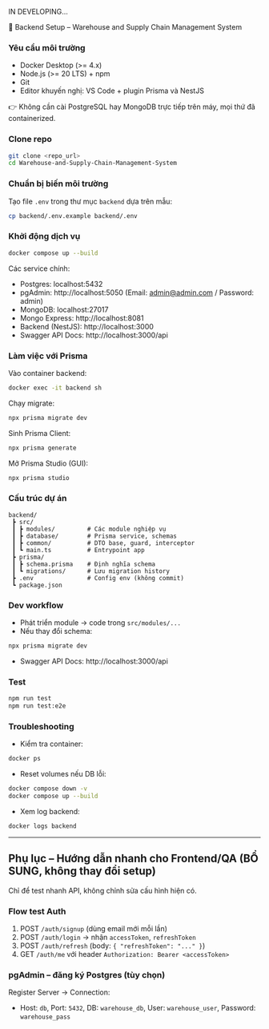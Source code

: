 IN DEVELOPING...

🚀 Backend Setup – Warehouse and Supply Chain Management System

### Yêu cầu môi trường
- Docker Desktop (>= 4.x)
- Node.js (>= 20 LTS) + npm
- Git
- Editor khuyến nghị: VS Code + plugin Prisma và NestJS

👉 Không cần cài PostgreSQL hay MongoDB trực tiếp trên máy, mọi thứ đã containerized.

### Clone repo
```bash
git clone <repo_url>
cd Warehouse-and-Supply-Chain-Management-System
```

### Chuẩn bị biến môi trường
Tạo file `.env` trong thư mục `backend` dựa trên mẫu:
```bash
cp backend/.env.example backend/.env
```

### Khởi động dịch vụ
```bash
docker compose up --build
```

Các service chính:
- Postgres: localhost:5432
- pgAdmin: http://localhost:5050  (Email: admin@admin.com / Password: admin)
- MongoDB: localhost:27017
- Mongo Express: http://localhost:8081
- Backend (NestJS): http://localhost:3000
- Swagger API Docs: http://localhost:3000/api

### Làm việc với Prisma
Vào container backend:
```bash
docker exec -it backend sh
```
Chạy migrate:
```bash
npx prisma migrate dev
```
Sinh Prisma Client:
```bash
npx prisma generate
```
Mở Prisma Studio (GUI):
```bash
npx prisma studio
```

### Cấu trúc dự án
```
backend/
 ┣ src/
 ┃ ┣ modules/         # Các module nghiệp vụ
 ┃ ┣ database/        # Prisma service, schemas
 ┃ ┣ common/          # DTO base, guard, interceptor
 ┃ ┗ main.ts          # Entrypoint app
 ┣ prisma/
 ┃ ┣ schema.prisma    # Định nghĩa schema
 ┃ ┗ migrations/      # Lưu migration history
 ┣ .env               # Config env (không commit)
 ┗ package.json
```

### Dev workflow
- Phát triển module → code trong `src/modules/...`
- Nếu thay đổi schema:
```bash
npx prisma migrate dev
```
- Swagger API Docs: http://localhost:3000/api

### Test
```bash
npm run test
npm run test:e2e
```

### Troubleshooting
- Kiểm tra container:
```bash
docker ps
```
- Reset volumes nếu DB lỗi:
```bash
docker compose down -v
docker compose up --build
```
- Xem log backend:
```bash
docker logs backend
```

---

## Phụ lục – Hướng dẫn nhanh cho Frontend/QA (BỔ SUNG, không thay đổi setup)

Chỉ để test nhanh API, không chỉnh sửa cấu hình hiện có.

### Flow test Auth
1) POST `/auth/signup` (dùng email mới mỗi lần)
2) POST `/auth/login` → nhận `accessToken`, `refreshToken`
3) POST `/auth/refresh` (body: `{ "refreshToken": "..." }`)
4) GET `/auth/me` với header `Authorization: Bearer <accessToken>`

### pgAdmin – đăng ký Postgres (tùy chọn)
Register Server → Connection:
- Host: `db`, Port: `5432`, DB: `warehouse_db`, User: `warehouse_user`, Password: `warehouse_pass`